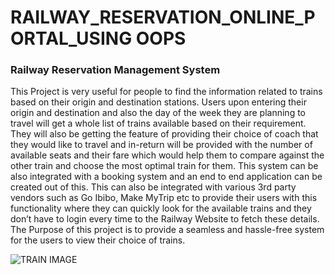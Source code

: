 # RAILWAY_RESERVATION_ONLINE_PORTAL_USING OOPS
<h3>Railway Reservation Management System</h3>
<p>This Project is very useful for people to find the information related to trains based on their origin and destination stations. Users upon entering their origin and destination and also the day of the week they are planning to travel will get a whole list of trains available based on their requirement. They will also be getting the feature of providing their choice of coach that they would like to travel and in-return will be provided with the number of available seats and their fare which would help them to compare against the other train and choose the most optimal train for them. This system can be also integrated with a booking system and an end to end application can be created out of this. This can also be integrated with various 3rd party vendors such as Go Ibibo, Make MyTrip etc to provide their users with this functionality where they can quickly look for the available trains and they don’t have to login every time to the Railway Website to fetch these details. The Purpose of this project is to provide a seamless and hassle-free system for the users to view their choice of trains.<p>
<img src="https://static.india.com/wp-content/uploads/2022/08/irctc-new-1.jpg" alt="TRAIN IMAGE">
  
